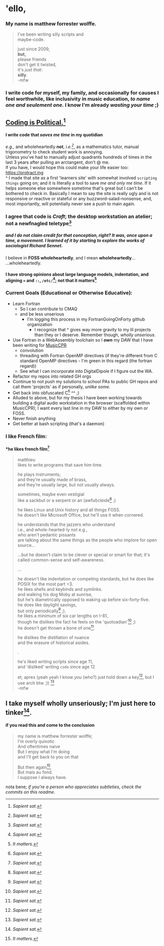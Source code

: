 # 'ello, 

### My name is matthew forrester wolffe.

> I've been writing silly scripts and  
> maybe-code.   
> 
> just since 2009,  
> **but,**  
> please friends  
> don't get it twisted,  
> it's _just that_:  
> **silly**.  
-mfw


### I write code for myself, my family, and occasionally for causes I feel worthwhile, like inclusivity in music education, _to name one and seulement one._ I know I'm already _wasting your time_ ;)  

## [Coding is Political.](https://ehmatthes.github.io/pcc_2e/)[^1]

#### I write code that _saves me time_ in my quotidian  
_e.g.,_ and wholeheartedly **not**, _i.e.[^1]_, as a mathematics tutor, manual trigonometry to check student work is annoying.  
Unless you've had to manually adjust quadrants hundreds of times in the last 3 years after pulling an arctangent, don't @ me.  
If you have, I would hope this could make your life easier too:  https://protract.ing   
^ I made that site as a first 'learners site' with somewhat involved `scripting things` going on; and it is literally a tool to save *me and only me time*. If it helps someone else somewhere sometime that's great but I can't be bothered to check in. Basically I mean to say the site is really ugly and is not responsive or reactive or stateful or any buzzword-salad-nonsense, and, most importantly, will potentially never see a push to main again.  

### I agree that code is _Craft_; the desktop workstation an atelier; not a newfnagled teletype[^1]
##### and I do not claim credit for that conception, right? *It was, once upon a time, a movement*. I learned of it by starting to explore the works of sociologist Richard Sennet.


I believe in **FOSS wholeheartedly**, and I mean **wholeheartedly**...  
...wholeheartedly.  

#### I have strong opinions about large language models, indentation, and aligning `=` and `::`, `/etc/`[^1]; not that it matters[^2]

### **Current Goals (Educational or Otherwise Educative):**
* Learn Fortran
  * So I can contribute to CMAQ
  * and be less unserious
    * I'm logging this process in my FortranGoingOnForty github organization
      * I recognize that ^ gives way more gravity to my lil projects than they or I deserve. Remember though, *wholly unserious*.
* Use Fortran in a WebAssembly toolchain so I *__own__* my DAW that I have been writing for [MusicCPR](musiccpr.org)
  * convolution
  * threading with Fortran OpenMP directives (if they're different from C standard OpenMP directives - I'm green in this regard (the fortran regard))
  * See what I can incorporate into DigitalDipole if I figure out the WA.
* Refactor my repos into related GH orgs
* Continue to not push my solutions to school PAs to public GH repos and call them 'projects' as if personally, _unlike some._ 
* Get back into obfuscated C[^1] ^^ ;)
* Alluded to above, but for my thesis I have been working towards building a digital audio workstation in the browser (scaffolded within MusicCPR); I want every last line in my DAW to either by my own or FOSS.
* Never finish anything  
* Get better at bash scripting (that's a daemon)

### I like French film:
#### *he likes french film[^1]
> matthieu  
> likes to write programs that save him time.  
>
> he plays instruments;  
> and they’re usually made of brass,  
> and they’re usually large,
> but not usually always.  
>
> sometimes, maybe even vestigial  
> like a sackbut or a serpent or an (awful)cleide[^1] ;)
>  
> he likes Linux and Unix history and all things FOSS.  
> he doesn't like Microsoft Office, but he'll use it when cornered.  
>
> he understands that the jazzers who understand  
> i.e., and whole-hearted-ly not e.g.,  
> who aren't pedantic pissants  
> are talking about the same things as the people who implore for open source... 
>
> ...but he doesn't claim to be clever or special or smart for that; it's called common-sense and self-awareness.  
>
> ... 
>
> he doesn't like indentation or competing standards,
> but he does like POSIX for the most part <3.    
> he likes shells and keybinds and symlinks.  
> and walking his dog Moby at sunrise,  
> but he's diametrically opposed to waking up before six-forty-five.  
> he does like daylight savings,  
> but only periodically[^1] ;).  
> he likes a minimum of six car lengths on I-81,  
> though he dislikes the fact he feels on the 'quotoadian'[^1] ;)  
> he doesn't get thrown a bone of one[^1].  
>
> he dislikes the distillation of nuance  
> and the erasure of historical asides.  
>
> .
>
> he's liked writing scripts since age 11,  
> and 'disliked’ writing `code` since age 12  
>
> et, apres (yeah yeah I know *you* (who?) just hold down a key[^1], but I use arch btw ;))
> [^1]  
> -mfw

## I take myself wholly unseriously; I'm just here to tinker[^1].
#### if you read this and come to the conclusion

> my name is matthew forrester wolffe;  
> I'm overly quixotic  
> And oftentimes naive  
> But I enjoy what I'm doing  
> and I'll get back to you on that  
>
> But then again[^2],  
> But mais au fond.  
> I suppose I always have.  

[^1]: _Sapient sat._
[^2]: _It matters._

nota bene; *if you're a person who appreciates subtleties, check the commits on this readme.*
